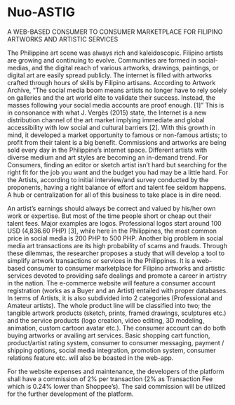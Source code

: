 # Nuo-ASTIG
A WEB-BASED CONSUMER TO CONSUMER MARKETPLACE FOR FILIPINO ARTWORKS AND ARTISTIC SERVICES 

The Philippine art scene was always rich and kaleidoscopic. Filipino artists are growing and continuing to evolve. Communities are formed in social-medias, and the digital reach of various artworks, drawings, paintings, or digital art are easily spread publicly. The internet is filled with artworks crafted through hours of skills by Filipino artisans. According to Artwork Archive, “The social media boom means artists no longer have to rely solely on galleries and the art world elite to validate their success. Instead, the masses following your social media accounts are proof enough. [1]” This is in consonance with what J. Vergès (2015) state, the Internet is a new distribution channel of the art market implying immediate and global accessibility with low social and cultural barriers [2]. 
With this growth in mind, it developed a market opportunity to famous or non-famous artists; to profit from their talent is a big benefit. Commissions and artworks are being sold every day in the Philippine’s internet space. Different artists with diverse medium and art styles are becoming an in-demand trend. For Consumers, finding an editor or sketch artist isn’t hard but searching for the right fit for the job you want and the budget you had may be a little hard. For the Artists, according to initial interview/and survey conducted by the proponents, having a right balance of effort and talent fee seldom happens. A hub or centralization for all of this business to take place is in dire need.  

An artist’s earnings should always be correct and valued by his/her own work or expertise. But most of the time people short or cheap out their talent fees. Major examples are logos. Professional logos start around 100 USD (4,836.60 PHP) [3], while here in the Philippines, the most common price in social media is 200 PHP to 500 PHP. Another big problem in social media art transactions are its high probability of scams and frauds. 
Through these dilemmas, the researcher proposes a study that will develop a tool to simplify artwork transactions or services in the Philippines. It is a web-based consumer to consumer marketplace for Filipino artworks and artistic services devoted to providing safe dealings and promote a career in artistry in the nation. 
The e-commerce website will feature a consumer account registration (works as a Buyer and an Artist) entailed with proper databases. In terms of Artists, it is also subdivided into 2 categories (Professional and Amateur artists). The whole product line will be classified into two; the tangible artwork products (sketch, prints, framed drawings, sculptures etc.) and the service products (logo creation, video editing, 3D modeling, animation, custom cartoon avatar etc.). The consumer account can do both buying artworks or availing art services. Basic shopping cart function, product/artist rating system, consumer to consumer messaging, payment / shipping options, social media integration, promotion system, consumer relations feature etc. will also be boasted in the web-app. 

For the website expenses and maintenance, the developers of the platform shall have a commission of 2% per transaction (2% as Transaction Fee which is 0.24% lower than Shoppee’s). The said commission will be utilized for the further development of the platform.
